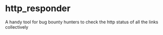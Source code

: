 # http_responder
A handy tool for bug bounty hunters to check the http status of all the links collectively
